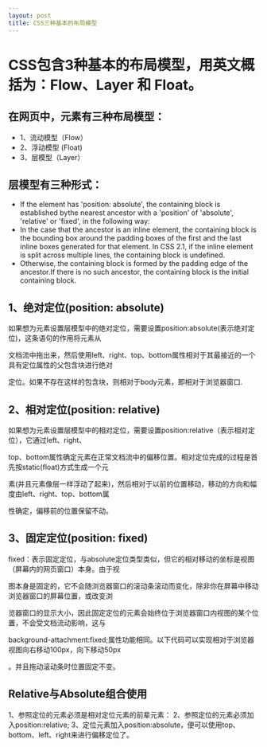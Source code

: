 ```yaml
---
layout: post
title: CSS三种基本的布局模型
---
```

# CSS包含3种基本的布局模型，用英文概括为：Flow、Layer 和 Float。

## 在网页中，元素有三种布局模型：

* 1、流动模型（Flow）
* 2、浮动模型 (Float)
* 3、层模型（Layer）

## 层模型有三种形式：
* If the element has 'position: absolute', the containing block is established bythe nearest ancestor with a 'position' of 'absolute', 'relative' or 'fixed', in the following way:
* In the case that the ancestor is an inline element, the containing block is the bounding box around the padding boxes of the first and the last inline boxes generated for that element. In CSS 2.1, if the inline element is split across multiple lines, the containing block is undefined.
* Otherwise, the containing block is formed by the padding edge of the ancestor.If there is no such ancestor, the containing block is the initial containing block.

## 1、绝对定位(position: absolute)

 如果想为元素设置层模型中的绝对定位，需要设置position:absolute(表示绝对定位)，这条语句的作用将元素从

文档流中拖出来，然后使用left、right、top、bottom属性相对于其最接近的一个具有定位属性的父包含块进行绝对

定位。如果不存在这样的包含块，则相对于body元素，即相对于浏览器窗口.

## 2、相对定位(position: relative)

 如果想为元素设置层模型中的相对定位，需要设置position:relative（表示相对定位），它通过left、right、

top、bottom属性确定元素在正常文档流中的偏移位置。相对定位完成的过程是首先按static(float)方式生成一个元

素(并且元素像层一样浮动了起来)，然后相对于以前的位置移动，移动的方向和幅度由left、right、top、bottom属

性确定，偏移前的位置保留不动。

## 3、固定定位(position: fixed)

fixed：表示固定定位，与absolute定位类型类似，但它的相对移动的坐标是视图（屏幕内的网页窗口）本身。由于视

图本身是固定的，它不会随浏览器窗口的滚动条滚动而变化，除非你在屏幕中移动浏览器窗口的屏幕位置，或改变浏

览器窗口的显示大小，因此固定定位的元素会始终位于浏览器窗口内视图的某个位置，不会受文档流动影响，这与

background-attachment:fixed;属性功能相同。以下代码可以实现相对于浏览器视图向右移动100px，向下移动50px

。并且拖动滚动条时位置固定不变。

## Relative与Absolute组合使用

1、参照定位的元素必须是相对定位元素的前辈元素：
2、参照定位的元素必须加入position:relative;
3、定位元素加入position:absolute，便可以使用top、bottom、left、right来进行偏移定位了。
